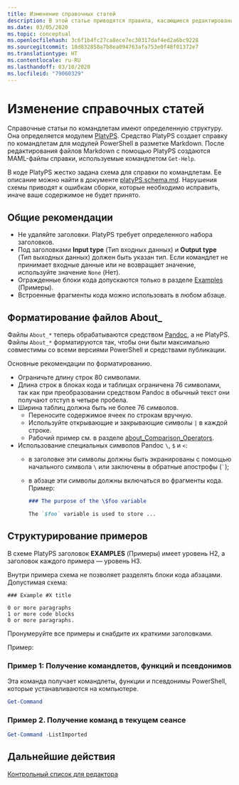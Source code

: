 ```yaml
---
title: Изменение справочных статей
description: В этой статье приводятся правила, касающиеся редактирования справки по командлетам и других справочных статей в документации по PowerShell.
ms.date: 03/05/2020
ms.topic: conceptual
ms.openlocfilehash: 3c6f1b4fc27ca8ece7ec30317daf4ed2a6bc9228
ms.sourcegitcommit: 18d832858a7b8ea094763afa753e0f48f01372e7
ms.translationtype: HT
ms.contentlocale: ru-RU
ms.lasthandoff: 03/10/2020
ms.locfileid: "79060329"
---
```

# <a name="editing-reference-articles"></a>Изменение справочных статей

Справочные статьи по командлетам имеют определенную структуру. Она определяется модулем [PlatyPS][].
Средство PlatyPS создает справку по командлетам для модулей PowerShell в разметке Markdown. После редактирования файлов Markdown с помощью PlatyPS создаются MAML-файлы справки, используемые командлетом `Get-Help`.

В коде PlatyPS жестко задана схема для справки по командлетам. Ее описание можно найти в документе [platyPS.schema.md][]. Нарушения схемы приводят к ошибкам сборки, которые необходимо исправить, иначе ваше содержимое не будет принято.

## <a name="general-guidelines"></a>Общие рекомендации

- Не удаляйте заголовки. PlatyPS требует определенного набора заголовков.
- Под заголовками **Input type** (Тип входных данных) и **Output type** (Тип выходных данных) должен быть указан тип. Если командлет не принимает входные данные или не возвращает значение, используйте значение `None` (Нет).
- Огражденные блоки кода допускаются только в разделе [Examples](#structuring-examples) (Примеры).
- Встроенные фрагменты кода можно использовать в любом абзаце.

## <a name="formatting-about_-files"></a>Форматирование файлов About_

Файлы `About_*` теперь обрабатываются средством [Pandoc][], а не PlatyPS. Файлы `About_*` форматируются так, чтобы они были максимально совместимы со всеми версиями PowerShell и средствами публикации.

Основные рекомендации по форматированию.

- Ограничьте длину строк 80 символами.
- Длина строк в блоках кода и таблицах ограничена 76 символами, так как при преобразовании средством Pandoc в обычный текст они получают отступ в четыре пробела.
- Ширина таблиц должна быть не более 76 символов.
  - Переносите содержимое ячеек по строкам вручную.
  - Используйте открывающие и закрывающие символы `|` в каждой строке.
  - Рабочий пример см. в разделе [about_Comparison_Operators][about-example].
- Использование специальных символов Pandoc `\`, `$` и `<`:
  - в заголовке эти символы должны быть экранированы с помощью начального символа `\` или заключены в обратные апострофы (`` ` ``);
  - в абзаце эти символы должны включаться во фрагменты кода. Пример:

    ~~~markdown
    ### The purpose of the \$foo variable

    The `$foo` variable is used to store ...
    ~~~

## <a name="structuring-examples"></a>Структурирование примеров

В схеме PlatyPS заголовок **EXAMPLES** (Примеры) имеет уровень H2, а заголовок каждого примера — уровень H3.

Внутри примера схема не позволяет разделять блоки кода абзацами. Допустимая схема:

```
### Example #X title

0 or more paragraphs
1 or more code blocks
0 or more paragraphs.
```

Пронумеруйте все примеры и снабдите их краткими заголовками.

Пример:

### <a name="example-1-get-cmdlets-functions-and-aliases"></a>Пример 1: Получение командлетов, функций и псевдонимов

Эта команда получает командлеты, функции и псевдонимы PowerShell, которые устанавливаются на компьютере.

```powershell
Get-Command
```

### <a name="example-2-get-commands-in-the-current-session"></a>Пример 2. Получение команд в текущем сеансе

```powershell
Get-Command -ListImported
```

## <a name="next-steps"></a>Дальнейшие действия

[Контрольный список для редактора](editorial-checklist.md)

<!-- link references -->
[PlatyPS]: https://github.com/powershell/platyps
[platyPS.schema.md]: https://github.com/PowerShell/platyPS/blob/master/platyPS.schema.md
[issue1806]: https://github.com/MicrosoftDocs/PowerShell-Docs/issues/1806
[about-example]: https://github.com/MicrosoftDocs/PowerShell-Docs/reference/5.1/Microsoft.PowerShell.Core/About/about_Comparison_Operators.md
[Pandoc]: https://pandoc.org

